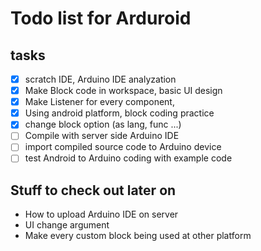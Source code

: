 Todo list for Arduroid
====

## tasks

- [X] scratch IDE, Arduino IDE analyzation
- [X] Make Block code in workspace, basic UI design
- [X] Make Listener for every component, 
- [X] Using android platform, block coding practice
- [X] change block option (as lang, func ...)
- [ ] Compile with server side Arduino IDE
- [ ] import compiled source code to Arduino device
- [ ] test Android to Arduino coding with example code

## Stuff to check out later on

* How to upload Arduino IDE on server
* UI change argument
* Make every custom block being used at other platform
